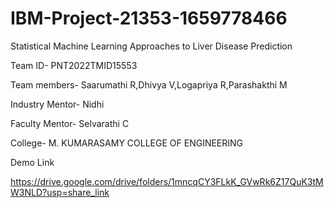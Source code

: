 # IBM-Project-21353-1659778466
Statistical Machine Learning Approaches to Liver Disease Prediction


Team ID- PNT2022TMID15553

Team members- Saarumathi R,Dhivya V,Logapriya R,Parashakthi M

Industry Mentor- Nidhi

Faculty Mentor- Selvarathi C

College- M. KUMARASAMY COLLEGE OF ENGINEERING

Demo Link

https://drive.google.com/drive/folders/1mncqCY3FLkK_GVwRk6Z17QuK3tMW3NLD?usp=share_link


